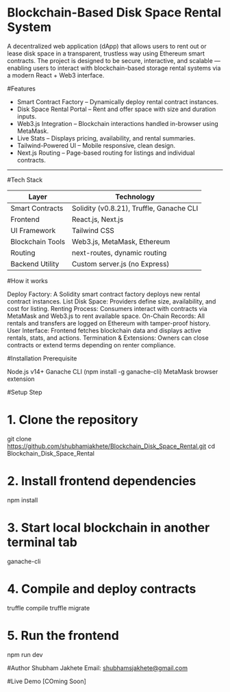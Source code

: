 # Blockchain-Based Disk Space Rental System

A decentralized web application (dApp) that allows users to rent out or lease disk space in a transparent, trustless way using Ethereum smart contracts. The project is designed to be secure, interactive, and scalable — enabling users to interact with blockchain-based storage rental systems via a modern React + Web3 interface.

#Features

- Smart Contract Factory – Dynamically deploy rental contract instances.
- Disk Space Rental Portal – Rent and offer space with size and duration inputs.
- Web3.js Integration – Blockchain interactions handled in-browser using MetaMask.
- Live Stats – Displays pricing, availability, and rental summaries.
- Tailwind-Powered UI – Mobile responsive, clean design.
- Next.js Routing – Page-based routing for listings and individual contracts.

---

#Tech Stack

| Layer            | Technology                                |
|------------------|-------------------------------------------|
| Smart Contracts  | Solidity (v0.8.21), Truffle, Ganache CLI  |
| Frontend         | React.js, Next.js                         |
| UI Framework     | Tailwind CSS                              |
| Blockchain Tools | Web3.js, MetaMask, Ethereum               |
| Routing          | next-routes, dynamic routing              |
| Backend Utility  | Custom server.js (no Express)             |

#How it works

Deploy Factory: A Solidity smart contract factory deploys new rental contract instances.
List Disk Space: Providers define size, availability, and cost for listing.
Renting Process: Consumers interact with contracts via MetaMask and Web3.js to rent available space.
On-Chain Records: All rentals and transfers are logged on Ethereum with tamper-proof history.
User Interface: Frontend fetches blockchain data and displays active rentals, stats, and actions.
Termination & Extensions: Owners can close contracts or extend terms depending on renter compliance.

#Installation Prerequisite

Node.js v14+
Ganache CLI (npm install -g ganache-cli)
MetaMask browser extension

#Setup Step

# 1. Clone the repository
git clone https://github.com/shubhamjakhete/Blockchain_Disk_Space_Rental.git
cd Blockchain_Disk_Space_Rental

# 2. Install frontend dependencies
npm install

# 3. Start local blockchain in another terminal tab
ganache-cli

# 4. Compile and deploy contracts
truffle compile
truffle migrate

# 5. Run the frontend
npm run dev

#Author
Shubham Jakhete
Email: shubhamsjakhete@gmail.com

#Live Demo
[COming Soon]

